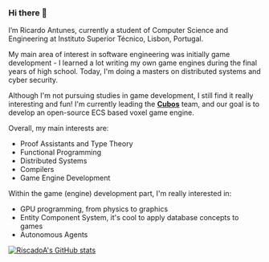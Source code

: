 ### Hi there 👋

I’m Ricardo Antunes, currently a student of Computer Science and Engineering at Instituto Superior Técnico, Lisbon, Portugal.

My main area of interest in software engineering was initially game development - I learned a lot writing my own game engines during the final years of high school. Today, I'm doing a masters on distributed systems and cyber security.

Although I'm not pursuing studies in game development, I still find it really interesting and fun! I'm currently leading the [**Cubos**](https://github.com/GameDevTecnico/cubos) team, and our goal is to develop an open-source ECS based voxel game engine.

Overall, my main interests are:
- Proof Assistants and Type Theory
- Functional Programming
- Distributed Systems
- Compilers
- Game Engine Development

Within the game (engine) development part, I'm really interested in:
- GPU programming, from physics to graphics
- Entity Component System, it's cool to apply database concepts to games
- Autonomous Agents

[![RiscadoA's GitHub stats](https://github-readme-stats.vercel.app/api?username=RiscadoA&show_icons=true&theme=dark)](https://github.com/anuraghazra/github-readme-stats)

